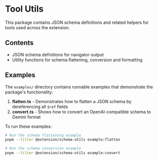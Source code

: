 # Tool Utils

This package contains JSON schema definitions and related helpers for tools used across the extension.

## Contents

- JSON schema definitions for navigator output
- Utility functions for schema flattening, conversion and formatting

## Examples

The `examples/` directory contains runnable examples that demonstrate the package's functionality:

1. **flatten.ts** - Demonstrates how to flatten a JSON schema by dereferencing all `$ref` fields
2. **convert.ts** - Shows how to convert an OpenAI-compatible schema to Gemini format

To run these examples:

```bash
# Run the schema flattening example
pnpm --filter @extension/schema-utils example:flatten

# Run the schema conversion example
pnpm --filter @extension/schema-utils example:convert
```
